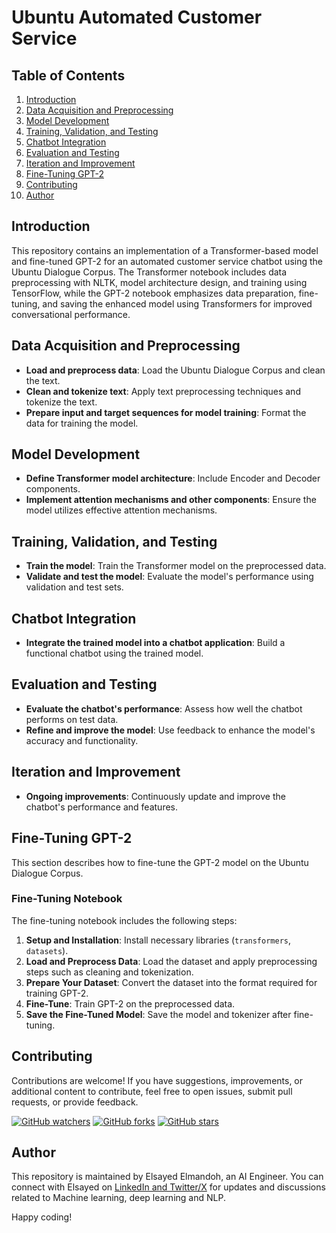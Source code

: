 # Ubuntu Automated Customer Service

## Table of Contents
1. [Introduction](#introduction)
2. [Data Acquisition and Preprocessing](#data-acquisition-and-preprocessing)
3. [Model Development](#model-development)
4. [Training, Validation, and Testing](#training-validation-and-testing)
5. [Chatbot Integration](#chatbot-integration)
6. [Evaluation and Testing](#evaluation-and-testing)
7. [Iteration and Improvement](#iteration-and-improvement)
8. [Fine-Tuning GPT-2](#fine-tuning-gpt-2)
9. [Contributing](#contributing)
10. [Author](#author)

## Introduction
This repository contains an implementation of a Transformer-based model and fine-tuned GPT-2 for an automated customer service chatbot using the Ubuntu Dialogue Corpus. The Transformer notebook includes data preprocessing with NLTK, model architecture design, and training using TensorFlow, while the GPT-2 notebook emphasizes data preparation, fine-tuning, and saving the enhanced model using Transformers for improved conversational performance.


## Data Acquisition and Preprocessing
- **Load and preprocess data**: Load the Ubuntu Dialogue Corpus and clean the text.
- **Clean and tokenize text**: Apply text preprocessing techniques and tokenize the text.
- **Prepare input and target sequences for model training**: Format the data for training the model.

## Model Development
- **Define Transformer model architecture**: Include Encoder and Decoder components.
- **Implement attention mechanisms and other components**: Ensure the model utilizes effective attention mechanisms.

## Training, Validation, and Testing
- **Train the model**: Train the Transformer model on the preprocessed data.
- **Validate and test the model**: Evaluate the model's performance using validation and test sets.

## Chatbot Integration
- **Integrate the trained model into a chatbot application**: Build a functional chatbot using the trained model.

## Evaluation and Testing
- **Evaluate the chatbot's performance**: Assess how well the chatbot performs on test data.
- **Refine and improve the model**: Use feedback to enhance the model's accuracy and functionality.

## Iteration and Improvement
- **Ongoing improvements**: Continuously update and improve the chatbot's performance and features.

## Fine-Tuning GPT-2

This section describes how to fine-tune the GPT-2 model on the Ubuntu Dialogue Corpus.

### Fine-Tuning Notebook

The fine-tuning notebook includes the following steps:

1. **Setup and Installation**: Install necessary libraries (`transformers`, `datasets`).
2. **Load and Preprocess Data**: Load the dataset and apply preprocessing steps such as cleaning and tokenization.
3. **Prepare Your Dataset**: Convert the dataset into the format required for training GPT-2.
4. **Fine-Tune**: Train GPT-2 on the preprocessed data.
5. **Save the Fine-Tuned Model**: Save the model and tokenizer after fine-tuning.


## Contributing

Contributions are welcome! If you have suggestions, improvements, or additional content to contribute, feel free to open issues, submit pull requests, or provide feedback. 

[![GitHub watchers](https://img.shields.io/github/watchers/elsayedelmandoh/Ubuntu-Automated-Customer-Service.svg?style=social&label=Watch)](https://GitHub.com/elsayedelmandoh/Ubuntu-Automated-Customer-Service/watchers/?WT.mc_id=academic-105485-koreyst)
[![GitHub forks](https://img.shields.io/github/forks/elsayedelmandoh/Ubuntu-Automated-Customer-Service.svg?style=social&label=Fork)](https://GitHub.com/elsayedelmandoh/Ubuntu-Automated-Customer-Service/network/?WT.mc_id=academic-105485-koreyst)
[![GitHub stars](https://img.shields.io/github/stars/elsayedelmandoh/Ubuntu-Automated-Customer-Service.svg?style=social&label=Star)](https://GitHub.com/elsayedelmandoh/Ubuntu-Automated-Customer-Service/stargazers/?WT.mc_id=academic-105485-koreyst)

## Author

This repository is maintained by Elsayed Elmandoh, an AI Engineer. You can connect with Elsayed on [LinkedIn and Twitter/X](https://linktr.ee/elsayedelmandoh) for updates and discussions related to Machine learning, deep learning and NLP.

Happy coding!
